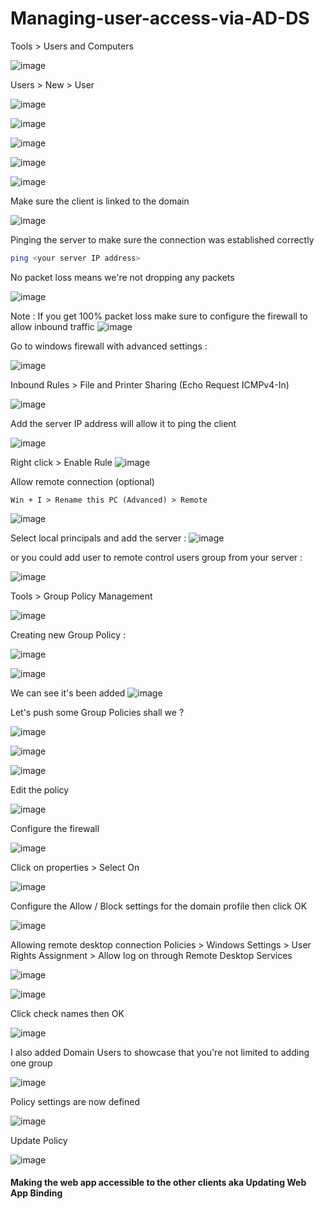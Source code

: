 # Managing-user-access-via-AD-DS

Tools > Users and Computers

![image](https://github.com/user-attachments/assets/219d68eb-bd3b-4a44-b8e1-185ab3a09d8a)

Users > New > User

![image](https://github.com/user-attachments/assets/edc4a9c5-7e4a-4c31-ab8c-801b2cfebc75)


![image](https://github.com/user-attachments/assets/d9751f32-710a-44b9-b380-2486ebafc73c)

![image](https://github.com/user-attachments/assets/ef5fcb1b-b8c6-44ee-b1f0-eeda0e545905)

![image](https://github.com/user-attachments/assets/d078f2ef-a6e6-4ba5-adc1-ed0e2592ddfd)

![image](https://github.com/user-attachments/assets/560b4388-6f0a-42fe-a640-11be85c225d1)

Make sure the client is linked to the domain

![image](https://github.com/user-attachments/assets/67fb8ec0-2e01-409c-b737-e5d3b4064bfb)

Pinging the server to make sure the connection was established correctly 
```bash
ping <your server IP address>
```

No packet loss means we're not dropping any packets

![image](https://github.com/user-attachments/assets/3e80fabc-dc97-4c8a-b508-aceb0e3dde83)

Note : If you get 100% packet loss make sure to configure the firewall to allow inbound traffic
![image](https://github.com/user-attachments/assets/ba65f67b-a6c7-41fe-aeca-467e42f25512)

Go to windows firewall with advanced settings :

![image](https://github.com/user-attachments/assets/870aa246-019e-4538-a688-19789261b71f)

Inbound Rules > File and Printer Sharing (Echo Request ICMPv4-In)

![image](https://github.com/user-attachments/assets/0459acfa-52d7-4d37-9a75-7369fab06c80)

Add the server IP address will allow it to ping the client

![image](https://github.com/user-attachments/assets/dd091d71-5e70-4110-96cc-81719a931d38)

Right click > Enable Rule
![image](https://github.com/user-attachments/assets/819329e2-8936-45aa-8bd5-683084d6103d)


Allow remote connection (optional)

```
Win + I > Rename this PC (Advanced) > Remote
```
![image](https://github.com/user-attachments/assets/98fba8c0-ee51-43f5-b246-90c803de9447)


Select local principals and add the server :
![image](https://github.com/user-attachments/assets/41cffb31-5d3b-4406-a797-4a251eda58bb)

or you could add user to remote control users group from your server :

![image](https://github.com/user-attachments/assets/a6379bea-80f4-43ed-b50b-9ce2181ec595)

Tools > Group Policy Management

![image](https://github.com/user-attachments/assets/da52d336-0e2f-4566-acce-930f6672b002)

Creating new Group Policy :

![image](https://github.com/user-attachments/assets/2850bdb7-8b3a-4030-a71c-08efef470035)

![image](https://github.com/user-attachments/assets/acc3b088-7061-40cc-92dd-bfc95545bd57)

We can see it's been added 
![image](https://github.com/user-attachments/assets/abfdfabb-bcaa-45d8-9d76-cb421a37d7c6)

Let's push some Group Policies shall we ?

![image](https://github.com/user-attachments/assets/83a89f40-7eab-4863-8a97-007af5b9b31e)

![image](https://github.com/user-attachments/assets/64a1dd1b-f863-4db1-a313-5f43341cd6b4)

![image](https://github.com/user-attachments/assets/ac91e704-c94c-474b-a421-f6e3055e5320)

Edit the policy

![image](https://github.com/user-attachments/assets/29d3e3f6-6e13-4aea-a630-75868dd4673a)

Configure the firewall 

![image](https://github.com/user-attachments/assets/eea85de7-fb80-4bb6-9968-330f5bd9236b)

Click on properties > Select On

![image](https://github.com/user-attachments/assets/945f7bfb-75b3-4a0e-a355-97dcac5fa883)

Configure the Allow / Block settings for the domain profile then click OK

![image](https://github.com/user-attachments/assets/58f96e12-05f0-45a2-ab27-2fa72eb1da38)

Allowing remote desktop connection
Policies > Windows Settings > User Rights Assignment > Allow log on through Remote Desktop Services

![image](https://github.com/user-attachments/assets/e0098cfd-407d-498c-8041-af6450203334)

![image](https://github.com/user-attachments/assets/e06c4969-50fc-4146-b0bb-a9a8ed8601a4)

Click check names then OK

![image](https://github.com/user-attachments/assets/f5524dc4-19da-45dd-9fea-30b6b3b70eb9)

I also added Domain Users to showcase that you're not limited to adding one group

![image](https://github.com/user-attachments/assets/60948d7c-0c6e-461e-ba9b-6f038b0e2bb7)

Policy settings are now defined

![image](https://github.com/user-attachments/assets/6cdf56a2-4060-4ce5-9c2e-37484bc7adda)

Update Policy 

![image](https://github.com/user-attachments/assets/6bd3d7ed-0dd3-44a4-92f7-ccb122a945ac)

#### Making the web app accessible to the other clients aka Updating Web App Binding



